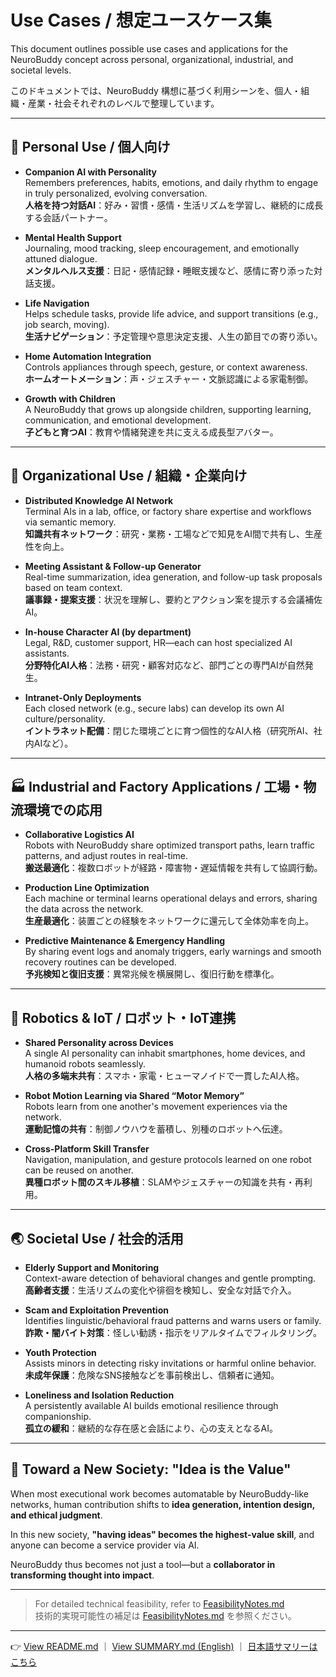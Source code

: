 # Use Cases / 想定ユースケース集

This document outlines possible use cases and applications for the NeuroBuddy concept across personal, organizational, industrial, and societal levels.

このドキュメントでは、NeuroBuddy 構想に基づく利用シーンを、個人・組織・産業・社会それぞれのレベルで整理しています。

---

## 👤 Personal Use / 個人向け

- **Companion AI with Personality**  
  Remembers preferences, habits, emotions, and daily rhythm to engage in truly personalized, evolving conversation.  
  **人格を持つ対話AI**：好み・習慣・感情・生活リズムを学習し、継続的に成長する会話パートナー。

- **Mental Health Support**  
  Journaling, mood tracking, sleep encouragement, and emotionally attuned dialogue.  
  **メンタルヘルス支援**：日記・感情記録・睡眠支援など、感情に寄り添った対話支援。

- **Life Navigation**  
  Helps schedule tasks, provide life advice, and support transitions (e.g., job search, moving).  
  **生活ナビゲーション**：予定管理や意思決定支援、人生の節目での寄り添い。

- **Home Automation Integration**  
  Controls appliances through speech, gesture, or context awareness.  
  **ホームオートメーション**：声・ジェスチャー・文脈認識による家電制御。

- **Growth with Children**  
  A NeuroBuddy that grows up alongside children, supporting learning, communication, and emotional development.  
  **子どもと育つAI**：教育や情緒発達を共に支える成長型アバター。

---

## 🏢 Organizational Use / 組織・企業向け

- **Distributed Knowledge AI Network**  
  Terminal AIs in a lab, office, or factory share expertise and workflows via semantic memory.  
  **知識共有ネットワーク**：研究・業務・工場などで知見をAI間で共有し、生産性を向上。

- **Meeting Assistant & Follow-up Generator**  
  Real-time summarization, idea generation, and follow-up task proposals based on team context.  
  **議事録・提案支援**：状況を理解し、要約とアクション案を提示する会議補佐AI。

- **In-house Character AI (by department)**  
  Legal, R&D, customer support, HR—each can host specialized AI assistants.  
  **分野特化AI人格**：法務・研究・顧客対応など、部門ごとの専門AIが自然発生。

- **Intranet-Only Deployments**  
  Each closed network (e.g., secure labs) can develop its own AI culture/personality.  
  **イントラネット配備**：閉じた環境ごとに育つ個性的なAI人格（研究所AI、社内AIなど）。

---

## 🏭 Industrial and Factory Applications / 工場・物流環境での応用

- **Collaborative Logistics AI**  
  Robots with NeuroBuddy share optimized transport paths, learn traffic patterns, and adjust routes in real-time.  
  **搬送最適化**：複数ロボットが経路・障害物・遅延情報を共有して協調行動。

- **Production Line Optimization**  
  Each machine or terminal learns operational delays and errors, sharing the data across the network.  
  **生産最適化**：装置ごとの経験をネットワークに還元して全体効率を向上。

- **Predictive Maintenance & Emergency Handling**  
  By sharing event logs and anomaly triggers, early warnings and smooth recovery routines can be developed.  
  **予兆検知と復旧支援**：異常兆候を横展開し、復旧行動を標準化。

---

## 🤖 Robotics & IoT / ロボット・IoT連携

- **Shared Personality across Devices**  
  A single AI personality can inhabit smartphones, home devices, and humanoid robots seamlessly.  
  **人格の多端末共有**：スマホ・家電・ヒューマノイドで一貫したAI人格。

- **Robot Motion Learning via Shared “Motor Memory”**  
  Robots learn from one another's movement experiences via the network.  
  **運動記憶の共有**：制御ノウハウを蓄積し、別種のロボットへ伝達。

- **Cross-Platform Skill Transfer**  
  Navigation, manipulation, and gesture protocols learned on one robot can be reused on another.  
  **異種ロボット間のスキル移植**：SLAMやジェスチャーの知識を共有・再利用。

---

## 🌏 Societal Use / 社会的活用

- **Elderly Support and Monitoring**  
  Context-aware detection of behavioral changes and gentle prompting.  
  **高齢者支援**：生活リズムの変化や徘徊を検知し、安全な対話で介入。

- **Scam and Exploitation Prevention**  
  Identifies linguistic/behavioral fraud patterns and warns users or family.  
  **詐欺・闇バイト対策**：怪しい勧誘・指示をリアルタイムでフィルタリング。

- **Youth Protection**  
  Assists minors in detecting risky invitations or harmful online behavior.  
  **未成年保護**：危険なSNS接触などを事前検出し、信頼者に通知。

- **Loneliness and Isolation Reduction**  
  A persistently available AI builds emotional resilience through companionship.  
  **孤立の緩和**：継続的な存在感と会話により、心の支えとなるAI。

---

## 🧠 Toward a New Society: "Idea is the Value"

When most executional work becomes automatable by NeuroBuddy-like networks, human contribution shifts to **idea generation, intention design, and ethical judgment**.

In this new society, **"having ideas" becomes the highest-value skill**, and anyone can become a service provider via AI.

NeuroBuddy thus becomes not just a tool—but a **collaborator in transforming thought into impact**.

---

> For detailed technical feasibility, refer to [FeasibilityNotes.md](./FeasibilityNotes.md)  
> 技術的実現可能性の補足は [FeasibilityNotes.md](./FeasibilityNotes.md) を参照ください。

---

👉 [View README.md](../README.md) ｜ [View SUMMARY.md (English)](./SUMMARY.md) ｜ [日本語サマリーはこちら](./SUMMARY_ja.md)
